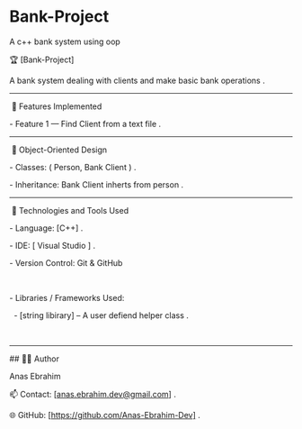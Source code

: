 # Bank-Project

A c++ bank system using oop







🏆 \[Bank-Project]



A bank system dealing with clients and make basic bank operations .



---



&nbsp;🚀 Features Implemented

\- Feature 1 — Find Client from a text file .      





---



&nbsp;🧱 Object-Oriented Design 

\- Classes: ( Person, Bank Client ) . 

\- Inheritance: Bank Client inherts from person .   





---



&nbsp;🧰 Technologies and Tools Used

\- Language: \[C++] .  

\- IDE: \[ Visual Studio ] .  

\- Version Control: Git \& GitHub

&nbsp; 

\- Libraries / Frameworks Used:  

&nbsp; - \[string libirary] – A user defiend helper class . 

&nbsp;   



---







\## 👨‍💻 Author

Anas Ebrahim    

📫 Contact: \[anas.ebrahim.dev@gmail.com] . 

🌐 GitHub: \[https://github.com/Anas-Ebrahim-Dev] .

